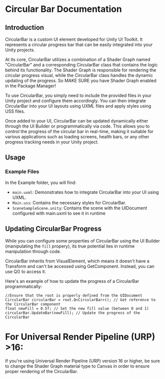 # Circular Bar Documentation

## Introduction

CircularBar is a custom UI element developed for Unity UI Toolkit. It represents a circular progress bar that can be easily integrated into your Unity projects.

At its core, CircularBar utilizes a combination of a Shader Graph named "CircularBar" and a corresponding CircularBar class that contains the logic behind its functionality. The Shader Graph is responsible for rendering the circular progress visual, while the CircularBar class handles the dynamic updating of the progress.
So MAKE SURE you have Shader Graph enabled in the Package Manager!

To use CircularBar, you simply need to include the provided files in your Unity project and configure them accordingly. You can then integrate CircularBar into your UI layouts using UXML files and apply styles using USS files.

Once added to your UI, CircularBar can be updated dynamically either through the UI Builder or programmatically via code. This allows you to control the progress of the circular bar in real-time, making it suitable for various applications such as loading screens, health bars, or any other progress tracking needs in your Unity project.

## Usage

### Example Files

In the Example folder, you will find:

- `main.uxml`: Demonstrates how to integrate CircularBar into your UI using UXML.
- `Main.uss`: Contains the necessary styles for CircularBar.
- `SceneSampleScene.unity`: Contains the scene with the UIDocument configured with main.uxml to see it in runtime

## Updating CircularBar Progress

While you can configure some properties of CircularBar using the UI Builder (manipulating the `fill` propery), its true potential lies in runtime manipulation through code.

CircularBar inherits from VisualElement, which means it doesn't have a Transform and can't be accessed using GetComponent. Instead, you can use Q<CircularBar>() to access it.

Here's an example of how to update the progress of a CircularBar programmatically:

```
//Ensure that the root is properly defined from the UIDocument
CircularBar circularBar = root.Q<CircularBar>(); // Get reference to the CircularBar component
float newFill = 0.5f; // Set the new fill value (between 0 and 1)
circularBar.UpdateBar(newFill); // Update the progress of the CircularBar
```

# For Universal Render Pipeline (URP) >16:

If you're using Universal Render Pipeline (URP) version 16 or higher, be sure to change the Shader Graph material type to Canvas in order to ensure proper rendering of the CircularBar.